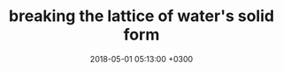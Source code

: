 ---
layout: post
title:  "breaking the lattice of water's solid form"
date:   2018-05-01 05:13:00 +0300
tags: fooling-around
---